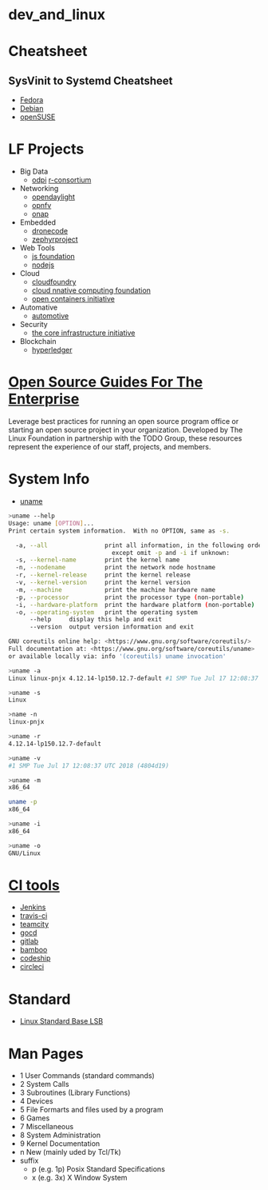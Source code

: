 # dev_and_linux

# Cheatsheet

## SysVinit to Systemd Cheatsheet
* [Fedora](https://fedoraproject.org/wiki/SysVinit_to_Systemd_Cheatsheet)
* [Debian](https://wiki.debian.org/systemd/CheatSheet)
* [openSUSE](https://en.opensuse.org/openSUSE:Cheat_sheet_13.1#Services)

# LF Projects

* Big Data 
  * [odpi](https://www.odpi.org/) [r-consortium](https://www.r-consortium.org/)
* Networking 
  * [opendaylight](https://www.opendaylight.org/) 
  * [opnfv](https://www.opnfv.org/) 
  * [onap](https://www.onap.org/)
* Embedded 
  * [dronecode](https://www.dronecode.org/) 
  * [zephyrproject](https://www.zephyrproject.org/)
* Web Tools 
  * [js foundation](https://js.foundation/)  
  * [nodejs](https://nodejs.org/en/)
* Cloud 
  * [cloudfoundry](https://www.cloudfoundry.org/) 
  * [cloud nnative computing foundation](https://www.cncf.io/) 
  * [open containers initiative](https://www.opencontainers.org/)
* Automative 
  * [automotive](https://www.automotivelinux.org/)
* Security 
  * [the core infrastructure initiative](https://www.coreinfrastructure.org/)
* Blockchain 
  * [hyperledger](https://www.hyperledger.org/)

# [Open Source Guides For The Enterprise](https://www.linuxfoundation.org/resources/open-source-guides/)
Leverage best practices for running an open source program office or starting an open source project in your organization. Developed by The Linux Foundation in partnership with the TODO Group, these resources represent the experience of our staff, projects, and members.

# System Info

* [uname](https://linux.die.net/man/1/uname)
```bash
>uname --help
Usage: uname [OPTION]...
Print certain system information.  With no OPTION, same as -s.

  -a, --all                print all information, in the following order,
                             except omit -p and -i if unknown:
  -s, --kernel-name        print the kernel name
  -n, --nodename           print the network node hostname
  -r, --kernel-release     print the kernel release
  -v, --kernel-version     print the kernel version
  -m, --machine            print the machine hardware name
  -p, --processor          print the processor type (non-portable)
  -i, --hardware-platform  print the hardware platform (non-portable)
  -o, --operating-system   print the operating system
      --help     display this help and exit
      --version  output version information and exit

GNU coreutils online help: <https://www.gnu.org/software/coreutils/>
Full documentation at: <https://www.gnu.org/software/coreutils/uname>
or available locally via: info '(coreutils) uname invocation'

```

```bash
>uname -a
Linux linux-pnjx 4.12.14-lp150.12.7-default #1 SMP Tue Jul 17 12:08:37 UTC 2018 (4804d19) x86_64 x86_64 x86_64 GNU/Linux
```

```bash
>uname -s
Linux
```

```bash
>name -n
linux-pnjx
```

```bash
>uname -r
4.12.14-lp150.12.7-default
```

```bash
>uname -v
#1 SMP Tue Jul 17 12:08:37 UTC 2018 (4804d19)
```

```bash
>uname -m
x86_64
```

```bash
uname -p
x86_64
```

```bash
>uname -i
x86_64
```
 
```bash
>uname -o
GNU/Linux
```
 


# [CI tools](https://stackify.com/top-continuous-integration-tools/?utm_referrer=https://lms.quickstart.com/custom/862395/page12873.html)
* [Jenkins](https://jenkins.io/)
* [travis-ci](https://travis-ci.org/)
* [teamcity](https://www.jetbrains.com/teamcity/)
* [gocd](https://www.gocd.org/)
* [gitlab](https://about.gitlab.com/features/gitlab-ci-cd/)
* [bamboo](https://www.atlassian.com/software/bamboo)
* [codeship](https://codeship.com/)
* [circleci](https://circleci.com/)

# Standard

* [Linux Standard Base LSB](https://wiki.linuxfoundation.org/lsb/start)

# Man Pages

* 1 User Commands (standard commands)
* 2 System Calls
* 3 Subroutines (Library Functions)
* 4 Devices
* 5 File Formarts and files used by a program
* 6 Games
* 7 Miscellaneous
* 8 System Administration
* 9 Kernel Documentation
* n New (mainly uded by Tcl/Tk)
* suffix
  * p (e.g. 1p) Posix Standard Specifications
  * x (e.g. 3x) X Window System

